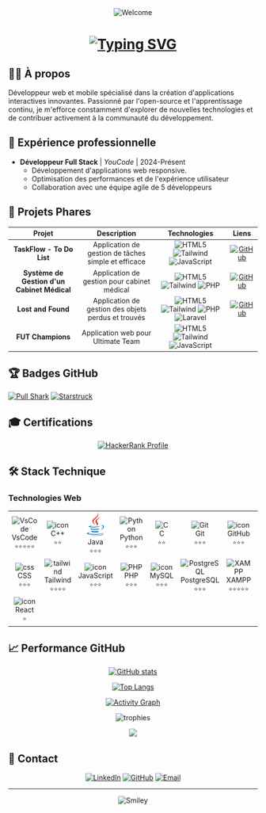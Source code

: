 <div align="center">
  <img src="https://github.com/fnky/fnky/raw/fnky/img/welcome-fire.gif" alt="Welcome" width="300">
</div>

<h1 align="center">
    <a href="https://git.io/typing-svg">
        <img src="https://readme-typing-svg.herokuapp.com?font=Fira+Code&weight=600&size=35&duration=4000&pause=1000&color=4298d1&center=true&vCenter=true&random=false&width=800&height=70&lines=Abderrahmane+Ahlallay;D%C3%A9veloppeur+Web+Full+Stack;Passionn%C3%A9+par+l'innovation" alt="Typing SVG"/>
    </a>
</h1>

## 👨‍💻 À propos

Développeur web et mobile spécialisé dans la création d'applications interactives innovantes. Passionné par l'open-source et l'apprentissage continu, je m'efforce constamment d'explorer de nouvelles technologies et de contribuer activement à la communauté du développement.

## 💼 Expérience professionnelle

- **Développeur Full Stack** | *YouCode* | 2024-Présent
  - Développement d'applications web responsive.
  - Optimisation des performances et de l'expérience utilisateur
  - Collaboration avec une équipe agile de 5 développeurs

## 🚀 Projets Phares

| Projet | Description | Technologies | Liens |
|:------:|:----------:|:------------:|:-----:|
| **TaskFlow - To Do List** | Application de gestion de tâches simple et efficace | ![HTML5](https://img.shields.io/badge/HTML5-E34F26?style=flat&logo=html5&logoColor=white) ![Tailwind](https://img.shields.io/badge/Tailwind_CSS-38B2AC?style=flat&logo=tailwind-css&logoColor=white) ![JavaScript](https://img.shields.io/badge/JavaScript-F7DF1E?style=flat&logo=javascript&logoColor=black) | [![GitHub](https://img.shields.io/badge/GitHub-Repository-blue?style=flat&logo=github)](https://github.com/AHLALLAY/Syst-me-de-Gestion-des-T-ches-To-Do-List.git) |
| **Système de Gestion d'un Cabinet Médical** | Application de gestion pour cabinet médical | ![HTML5](https://img.shields.io/badge/HTML5-E34F26?style=flat&logo=html5&logoColor=white) ![Tailwind](https://img.shields.io/badge/Tailwind_CSS-38B2AC?style=flat&logo=tailwind-css&logoColor=white) ![PHP](https://img.shields.io/badge/PHP-777BB4?style=flat&logo=php&logoColor=white) | [![GitHub](https://img.shields.io/badge/GitHub-Repository-blue?style=flat&logo=github)](https://github.com/AHLALLAY/Syst-me-de-Gestion-de-Cabinet-M-dical-en-PHP-MVC.git) |
| **Lost and Found** | Application de gestion des objets perdus et trouvés | ![HTML5](https://img.shields.io/badge/HTML5-E34F26?style=flat&logo=html5&logoColor=white) ![Tailwind](https://img.shields.io/badge/Tailwind_CSS-38B2AC?style=flat&logo=tailwind-css&logoColor=white) ![PHP](https://img.shields.io/badge/PHP-777BB4?style=flat&logo=php&logoColor=white) ![Laravel](https://img.shields.io/badge/Laravel-FF2D20?style=flat&logo=laravel&logoColor=white) | [![GitHub](https://img.shields.io/badge/GitHub-Repository-blue?style=flat&logo=github)](https://github.com/AHLALLAY/Lost-Found.git) |
| **FUT Champions** | Application web pour Ultimate Team | ![HTML5](https://img.shields.io/badge/HTML5-E34F26?style=flat&logo=html5&logoColor=white) ![Tailwind](https://img.shields.io/badge/Tailwind_CSS-38B2AC?style=flat&logo=tailwind-css&logoColor=white) ![JavaScript](https://img.shields.io/badge/JavaScript-F7DF1E?style=flat&logo=javascript&logoColor=black)

## 🏆 Badges GitHub

[![Pull Shark](https://img.shields.io/badge/dynamic/json?label=GitHub%20Pull%20Shark&query=%24.badges.3.title&url=https%3A%2F%2Fapi.github.com%2Fusers%2Fahlallay%2Fachievements&color=6e5494&logo=github)](https://github.com/ahlallay?achievement=pull-shark)
[![Starstruck](https://img.shields.io/badge/GitHub-Starstruck-yellow?logo=github)](https://github.com/ahlallay?achievement=starstruck)

## 🎓 Certifications

<div align="center">
  <a href="https://www.hackerrank.com/certificates/iframe/00e082c12a28" target="_blank">
    <img src="https://img.shields.io/badge/HackerRank-Abderrahmane-2EC866?style=for-the-badge&logo=hackerrank" alt="HackerRank Profile">
  </a>
</div>

## 🛠️ Stack Technique

### Technologies Web

<table align="center">
  <tr>
    <td align="center" width="96">
      <img src="https://skillicons.dev/icons?i=vscode" width="48" height="48" alt="VsCode" />
      <br>VsCode
      <br><small>⭐⭐⭐⭐⭐</small>
    </td>
    <td align="center" width="96">
      <img src="https://techstack-generator.vercel.app/cpp-icon.svg" alt="icon" width="65" height="65" />
      <br>C++
      <br><small>⭐⭐</small>
    </td>
    <td align="center" width="96">
      <img src="https://raw.githubusercontent.com/devicons/devicon/master/icons/java/java-original.svg" width="48" height="48" alt="java" />
      <br>Java
      <br><small>⭐⭐⭐</small>
    </td>
    <td align="center" width="96">
      <img src="https://skillicons.dev/icons?i=python" width="48" height="48" alt="Python" />
      <br>Python
      <br><small>⭐⭐⭐</small>
    </td>
    <td align="center" width="96">
      <img src="https://skillicons.dev/icons?i=c" width="48" height="48" alt="C" />
      <br>C
      <br><small>⭐⭐</small>
    </td>
    <td align="center" width="96">
      <img src="https://user-images.githubusercontent.com/25181517/192108372-f71d70ac-7ae6-4c0d-8395-51d8870c2ef0.png" width="48" height="48" alt="Git" />
      <br>Git
      <br><small>⭐⭐⭐</small>
    </td>
    <td align="center" width="96">
      <img src="https://techstack-generator.vercel.app/github-icon.svg" alt="icon" width="65" height="65" />
      <br>GitHub
      <br><small>⭐⭐⭐</small>
    </td>
    <td align="center" width="96">
      <img src="https://skillicons.dev/icons?i=html" width="48" height="48" alt="HTML5" />
      <br>HTML5
      <br><small>⭐⭐⭐⭐</small>
    </td>
  </tr>
  <tr>
    <td align="center" width="96">
      <img src="https://skillicons.dev/icons?i=css" width="48" height="48" alt="css" />
      <br>CSS
      <br><small>⭐⭐⭐</small>
    </td>
    <td align="center" width="96">
      <img src="https://skillicons.dev/icons?i=tailwind" width="48" height="48" alt="tailwind" />
      <br>Tailwind
      <br><small>⭐⭐⭐⭐</small>
    </td>
    <td align="center" width="96">
      <img src="https://techstack-generator.vercel.app/js-icon.svg" alt="icon" width="65" height="65" />
      <br>JavaScript
      <br><small>⭐⭐⭐</small>
    </td>
    <td align="center" width="96">
      <img src="https://skillicons.dev/icons?i=php" width="48" height="48" alt="PHP" />
      <br>PHP
      <br><small>⭐⭐⭐</small>
    </td>
    <td align="center" width="96">
      <img src="https://techstack-generator.vercel.app/mysql-icon.svg" alt="icon" width="65" height="65" />
      <br>MySQL
      <br><small>⭐⭐⭐</small>
    </td>
    <td align="center" width="96">
      <img src="https://skillicons.dev/icons?i=postgresql" width="48" height="48" alt="PostgreSQL" />
      <br>PostgreSQL
      <br><small>⭐⭐⭐</small>
    </td>
    <td align="center" width="96">
      <img src="https://skillicons.dev/icons?i=xampp" width="48" height="48" alt="XAMPP" />
      <br>XAMPP
      <br><small>⭐⭐⭐⭐⭐</small>
    </td>
    <td align="center" width="96">
      <img src="https://skillicons.dev/icons?i=laravel" width="48" height="48" alt="Laravel" />
      <br>Laravel
      <br><small>⭐⭐⭐</small>
    </td>
  </tr>
  <tr>
    <td align="center" width="96">
      <img src="https://techstack-generator.vercel.app/react-icon.svg" alt="icon" width="65" height="65" />
      <br>React
      <br><small>⭐</small>
    </td>
  </tr>
</table>

## 📈 Performance GitHub

<div align="center">

[![GitHub stats](https://github-readme-stats.vercel.app/api?username=ahlallay&show_icons=true&theme=darck&hide_border=true&include_all_commits=true&count_private=true)](https://github.com/ahlallay)

[![Top Langs](https://github-readme-stats.vercel.app/api/top-langs/?username=ahlallay&layout=compact&theme=tokyonight&hide_border=true&langs_count=8)](https://github.com/ahlallay)

[![Activity Graph](https://github-readme-activity-graph.vercel.app/graph?username=ahlallay&theme=tokyo-night&hide_border=true&custom_title=Graphique%20des%20Contributions)](https://github.com/ahlallay)

<img src="https://github-profile-trophy.vercel.app/?username=ahlallay&theme=tokyonight&no-frame=true&margin-w=4&row=1" alt="trophies"/>

![](https://komarev.com/ghpvc/?username=ahlallay&color=blue&style=flat-square&label=Visiteurs)

</div>

## 🤝 Contact

<div align="center">

[![LinkedIn](https://img.shields.io/badge/LinkedIn-Abderrahmane_Ahlallay-0077B5?style=for-the-badge&logo=linkedin)](https://www.linkedin.com/in/ahlallay/)
[![GitHub](https://img.shields.io/badge/GitHub-Ahlallay-181717?style=for-the-badge&logo=github)](https://github.com/Ahlallay)
[![Email](https://img.shields.io/badge/Email-abderrahmanahlalay76@gmail.com-D14836?style=for-the-badge&logo=gmail)](mailto:abderrahmanahlalay76@gmail.com)

</div>

<hr>

<div align="center">
  <img src="https://github.com/fnky/fnky/raw/fnky/img/smile.gif" alt="Smiley" width="60">
</div>
